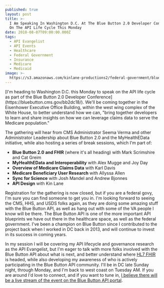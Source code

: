 ```yaml
---
published: true
layout: post
title: >-
  I Am Speaking In Washington D.C. At The Blue Button 2.0 Developer Conference
  On The API Life Cycle This Monday
date: 2018-08-07T09:00:00.000Z
tags:
  - API Evangelist
  - API Events
  - Healthcare
  - Federal Government
  - Insurance
  - Medicare
  - Medicaid
image: >-
  https://s3.amazonaws.com/kinlane-productions2/federal-government/blue-button/blue-button-api-docs.png
---
```

<p></p>[I'm heading to Washington D.C. this Monday to speak on the API life cycle as part of the Blue Button 2.0 Developer Conference](https://bluebutton.cms.gov/bb2dc18/). We'll be coming together in the Eisenhower Executive Office Building, within the west wing complex of the White House, to better understand how we can, "bring together developers to learn and share insights on how we can leverage claims data to serve the Medicare population."

The gathering will hear from CMS Administrator Seema Verma and other Administrator Leadership about Blue Button 2.0 and the MyHealthEData initiative, while also hosting a series of break sessions, which I'm part of:

- **Blue Button 2.0 and FHIR** (where it's all heading) with Mark Scrimshire and Cat Greim
- **MyHealthEData and Interoperability** with Alex Mugge and Joy Day
- **Overview of Medicare Claims Data** with Karl Davis
- **Medicare Beneficiary User Research** with Allyssa Allen
- **Sync for Science** with Josh Mandel and Andrew Bjonnes
- **API Design** with Kin Lane

Registration for the gathering is now closed, but if you are a federal govy, I'm sure you can find someone to get you in. I'm looking forward to seeing the CMS, HHS, and USDS folks again, as they are doing some amazing stuff with the Blue Button API, as well as hang out with some of the VA people I know will be there. The Blue Button API is one of the more important API blueprints we have out there in the healthcare space, as well as the federal government. I've been a champion on Blue Button since I contributed to the project back when I worked in DC back in 2013, and will continue to invest in its success in coming years.

In my session I will be covering my API lifecycle and governance research as the API Evangelist, but I'm eager to talk with more folks involved with the Blue Button API about what is next, and better understand where [HL7 FHIR](https://www.hl7.org/fhir/) is headed, while also developing my awareness of who is actively participating in the Blue Button API community. I'll be in DC late Sunday night, through Monday, and I'm back to west coast on Tuesday AM. If you are around I'd love to connect, and if you want to tune in, [I believe there will be a live stream of the event on the Blue Button API portal](https://bluebutton.cms.gov/bb2dc18/).
